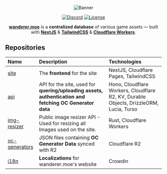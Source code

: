 <div align="center">

![Banner]

[![Discord]](https://discord.wanderer.moe/) [![License]](https://www.gnu.org/licenses/gpl-3.0.en.html#license-text)

[**wanderer.moe**][wanderer.moe] is a **centralized database** of various game assets — built with [**NextJS**](https://nextjs.org/) & [**TailwindCSS**](https://tailwindcss.com/) & [**Cloudflare Workers**](https://www.cloudflare.com/).

</div>

## Repositories

<div align="center">

| Name              | Description                                                                                               | Technologies                                                                       |
| :---------------- | :-------------------------------------------------------------------------------------------------------- | :----------------------------------------------------------------------------------|
| [site]            | The **frontend** for the site                                                                             | NextJS, Cloudflare Pages, TailwindCSS                                              |
| [api]             | API for the site, used for **quering/uploading assets, authentication and fetching OC Generator data**    | Hono, Cloudflare Workers, Cloudflare R2, KV, Durable Objects, DrizzleORM, Lucia, Turso |
| [img-resizer]     | Public image resizer API - Used for resizing all Images used on the site.                                 | Rust, Cloudflare Workers                                                           |
| [oc-generators]   | JSON files containing **OC Generator Data** synced with R2                                                | Cloudflare R2                                                                      |
| [i18n]            | **Localizations** for wanderer.moe's website                                                              | Crowdin                                                                            |
  
</div>

[Banner]: https://files.catbox.moe/ye77zq.svg
[wanderer.moe]: https://wanderer.moe
[Site]: https://github.com/wanderer-moe/site
[API]: https://github.com/wanderer-moe/api
[CDN]: https://github.com/wanderer-moe/cdn
[img-resizer]: https://github.com/wanderer-moe/img-resizer
[oc-generators]: https://github.com/wanderer-moe/oc-generators
[i18n]: https://github.com/wanderer-moe/i18n
[Discord]: https://img.shields.io/discord/982385887000272956?color=323379&label=discord&style=for-the-badge
[License]: https://img.shields.io/static/v1?label=License&message=GPL-3&color=323379&style=for-the-badge
